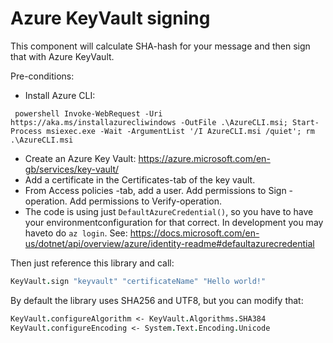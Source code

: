 # Azure KeyVault signing #

This component will calculate SHA-hash for your message and then sign that with Azure KeyVault.

Pre-conditions:

- Install Azure CLI: 

```
 powershell Invoke-WebRequest -Uri https://aka.ms/installazurecliwindows -OutFile .\AzureCLI.msi; Start-Process msiexec.exe -Wait -ArgumentList '/I AzureCLI.msi /quiet'; rm .\AzureCLI.msi
```

- Create an Azure Key Vault: https://azure.microsoft.com/en-gb/services/key-vault/
- Add a certificate in the Certificates-tab of the key vault.
- From Access policies -tab, add a user. Add permissions to Sign -operation. Add permissions to Verify-operation.
- The code is using just `DefaultAzureCredential()`, so you have to have your environmentconfiguration for that correct. In development you may haveto do `az login`. See: https://docs.microsoft.com/en-us/dotnet/api/overview/azure/identity-readme#defaultazurecredential

Then just reference this library and call:

```fsharp
KeyVault.sign "keyvault" "certificateName" "Hello world!"
```

By default the library uses SHA256 and UTF8, but you can modify that:

```fsharp
KeyVault.configureAlgorithm <- KeyVault.Algorithms.SHA384
KeyVault.configureEncoding <- System.Text.Encoding.Unicode
```

